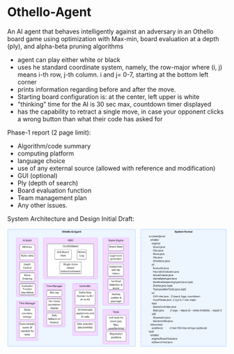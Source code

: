 # Othello-Agent
An AI agent that behaves intelligently against an adversary in an Othello board game using optimization with Max-min, board evaluation at a depth (ply), and alpha-beta pruning algorithms
- agent can play either white or black
- uses he standard coordinate system, namely, the row-major where (i, j) means i-th row, j-th column. i and j= 0-7, starting at the bottom left corner
- prints information regarding before and after the move.
- Starting board configuration is: at the center, left upper is white
- "thinking" time for the AI is 30 sec max, countdown timer displayed
- has the capability to retract a single move, in case your opponent clicks a wrong button than what their code has asked for

Phase-1 report (2 page limit): 
- Algorithm/code summary
- computing platform
- language choice
- use of any external source (allowed with reference and modification)
- GUI (optional)
- Ply (depth of search)
- Board evaluation function
- Team management plan
- Any other issues.

System Architecture and Design Initial Draft:
  
![System Plan](system-plan.png)

